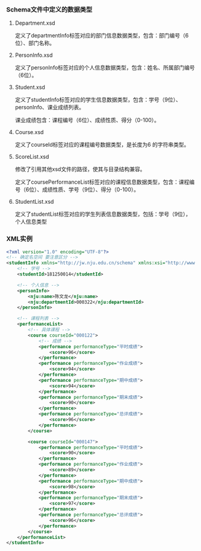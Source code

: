 ### Schema文件中定义的数据类型

1. Department.xsd

   定义了departmentInfo标签对应的部门信息数据类型，包含：部门编号（6位）、部门名称。

2. PersonInfo.xsd

   定义了personInfo标签对应的个人信息数据类型，包含：姓名、所属部门编号（6位）。

3. Student.xsd

   定义了studentInfo标签对应的学生信息数据类型，包含：学号（9位）、personInfo、课业成绩列表。

   课业成绩包含：课程编号（6位）、成绩性质、得分（0-100）。

4. Course.xsd

   定义了courseId标签对应的课程编号数据类型，是长度为6 的字符串类型。

5. ScoreList.xsd

   修改了引用其他xsd文件的路径，使其与目录结构兼容。

   定义了coursePerformanceList标签对应的课程信息数据类型，包含：课程编号（6位）、成绩性质、学号（9位）、得分（0-100）。
   
6. StudentList.xsd

   定义了studentList标签对应的学生列表信息数据类型，包括：学号（9位），个人信息类型

### XML实例

```xml
<?xml version="1.0" encoding="UTF-8"?>
<!-- 确定名空间 要注意区分 -->
<studentInfo xmlns="http://jw.nju.edu.cn/schema" xmlns:xsi="http://www.w3.org/2001/XMLSchema-instance" xmlns:nju="http://www.nju.edu.cn/schema" xsi:schemaLocation="http://jw.nju.edu.cn/schema Student.xsd">
    <!-- 学号 -->
    <studentId>181250014</studentId>

    <!-- 个人信息 -->
    <personInfo>
        <nju:name>陈文龙</nju:name>
        <nju:departmentId>000322</nju:departmentId>
    </personInfo>

    <!-- 课程列表 -->
    <performanceList>
        <!-- 具体课程 -->
        <course courseId="000122">
            <!-- 成绩 -->
            <performance performanceType="平时成绩">
                <score>96</score>
            </performance>
            <performance performanceType="作业成绩">
                <score>94</score>
            </performance>
            <performance performanceType="期中成绩">
                <score>94</score>
            </performance>
            <performance performanceType="期末成绩">
                <score>90</score>
            </performance>
            <performance performanceType="总评成绩">
                <score>96</score>
            </performance>
        </course>

        <course courseId="000147">
            <performance performanceType="平时成绩">
                <score>90</score>
            </performance>
            <performance performanceType="作业成绩">
                <score>89</score>
            </performance>
            <performance performanceType="期中成绩">
                <score>98</score>
            </performance>
            <performance performanceType="期末成绩">
                <score>97</score>
            </performance>
            <performance performanceType="总评成绩">
                <score>96</score>
            </performance>
        </course>
    </performanceList>
</studentInfo>
```

